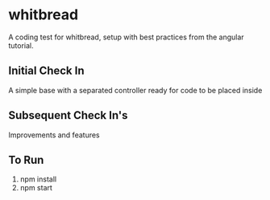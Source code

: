 # whitbread

A coding test for whitbread, setup with best practices from the angular tutorial.

## Initial Check In

A simple base with a separated controller ready for code to be placed inside

## Subsequent Check In's

Improvements and features

## To Run

1. npm install
2. npm start
